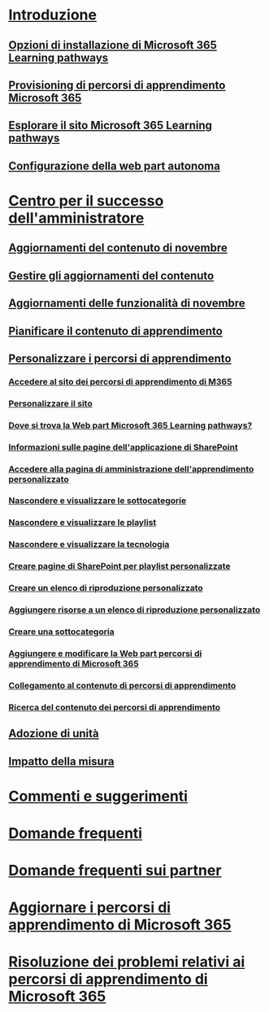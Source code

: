 # [Introduzione](index.md)
## [Opzioni di installazione di Microsoft 365 Learning pathways](custom_setupoptions.md)
## [Provisioning di percorsi di apprendimento Microsoft 365](custom_provision.md)
## [Esplorare il sito Microsoft 365 Learning pathways](custom_exploresite.md)
## [Configurazione della web part autonoma](custom_manualsetup.md)
# [Centro per il successo dell'amministratore](custom_successcenter.md)
## [Aggiornamenti del contenuto di novembre](custom_contentupdates.md)
## [Gestire gli aggiornamenti del contenuto](custom_managecontentupdates.md)
## [Aggiornamenti delle funzionalità di novembre](custom_featureupdates.md)
## [Pianificare il contenuto di apprendimento](custom_plancontent.md)
## [Personalizzare i percorsi di apprendimento](custom_overview.md)
### [Accedere al sito dei percorsi di apprendimento di M365](custom_goto.md)
### [Personalizzare il sito](custom_edithelp.md)
### [Dove si trova la Web part Microsoft 365 Learning pathways?](custom_whereiswebpart.md)
### [Informazioni sulle pagine dell'applicazione di SharePoint](custom_apppages.md)
### [Accedere alla pagina di amministrazione dell'apprendimento personalizzato](custom_accessadmin.md)
### [Nascondere e visualizzare le sottocategorie](custom_hideshowsub.md)
### [Nascondere e visualizzare le playlist](custom_hideshowplaylists.md)
### [Nascondere e visualizzare la tecnologia](custom_hideshowtech.md)
### [Creare pagine di SharePoint per playlist personalizzate](custom_createnewpage.md)
### [Creare un elenco di riproduzione personalizzato](custom_createnewplaylist.md)
### [Aggiungere risorse a un elenco di riproduzione personalizzato](custom_addassets.md)
### [Creare una sottocategoria](custom_createnewcat.md)
### [Aggiungere e modificare la Web part percorsi di apprendimento di Microsoft 365](custom_addwebpart.md)
### [Collegamento al contenuto di percorsi di apprendimento](custom_linking.md)
### [Ricerca del contenuto dei percorsi di apprendimento](custom_search.md)
## [Adozione di unità](driveadoption.md)
## [Impatto della misura](custom_measureimpact.md)
# [Commenti e suggerimenti](feedback.md)
# [Domande frequenti](faq.md)
# [Domande frequenti sui partner](custom_partner.md)
# [Aggiornare i percorsi di apprendimento di Microsoft 365](custom_update.md)
# [Risoluzione dei problemi relativi ai percorsi di apprendimento di Microsoft 365](custom_troubleshooting.md) 